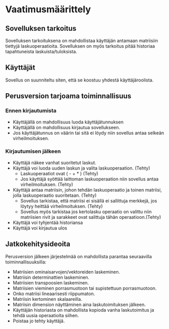 # Vaatimusmäärittely

## Sovelluksen tarkoitus
Sovelluksen tarkoituksena on mahdollistaa käyttäjän antamaan matriisiin tiettyjä laskuoperaatioita. Sovelluksen on myös tarkoitus 
pitää historiaa tapahtuneista laskuista/tuloksista.

## Käyttäjät
Sovellus on suunniteltu siten, että se koostuu yhdestä käyttäjäroolista. 

## Perusversion tarjoama toiminnallisuus

### Ennen kirjautumista
- Käyttäjällä on mahdollisuus luoda käyttäjätunnuksen
- Käyttäjällä on mahdollisuus kirjautua sovellukseen.
- Jos käyttäjätunnus on väärin tai sitä ei löydy niin sovellus antaa selkeän virheilmoituksen.

### Kirjautumisen jälkeen
- Käyttäjä näkee vanhat suoritetut laskut.
- Käyttäjä voi luoda uuden laskun ja valita laskuoperaation. (Tehty)
  - Laskuoperaatiot ovat ( - + * ) (Tehty)
  - Jos käyttäjä syöttää laittoman laskuoperaation niin sovellus antaa virheilmoituksen. (Tehty) 
- Käyttäjä antaa matriisin, johon tehdän laskuoperaatio ja toinen matriisi, jolla laskuoperaatio suoritetaan. (Tehty) 
  - Sovellus tarkistaa, että matriisi ei sisällä ei sallittuja merkkejä, jos löytyy heittää virheilmoituksen. (Tehty)
  - Sovellus myös tarkistaa jos kertolasku operaatio on valittu niin matriisien rivit ja sarakkeet ovat salittuja tähän operaatioon.(Tehty)
- Käyttäjä voi tyhjentää historiansa
- Käyttäjä voi kirjautua ulos

## Jatkokehitysideoita

Perusversion jälkeen järjestelmää on mahdollista parantaa seuraavilla toiminnallisuuksilla: 

- Matriisien ominaisarvojen/vektoreiden laskeminen.
- Matriisin determinattien laskeminen.
- Matriisien transpoosien laskeminen. 
- Matriisien vieminen porrasmuotoon tai supistettuun porrasmuotoon. 
- Onko matriisi lineaarisesti riippumaton.
- Matriisin kertominen skalaareilla. 
- Matriisin dimension näyttäminen aina laskutoimituksen jälkeen.
- Käyttäjän historiasta on mahdollista kopioda vanha laskutoimitus ja tehdä uusia operaatioita siihen. 
- Poistaa jo tehty käyttäjä.
